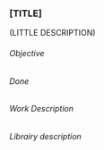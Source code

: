 ### [TITLE]
(LITTLE DESCRIPTION)

###### Objective

###### Done
    
###### Work Description

###### Librairy description